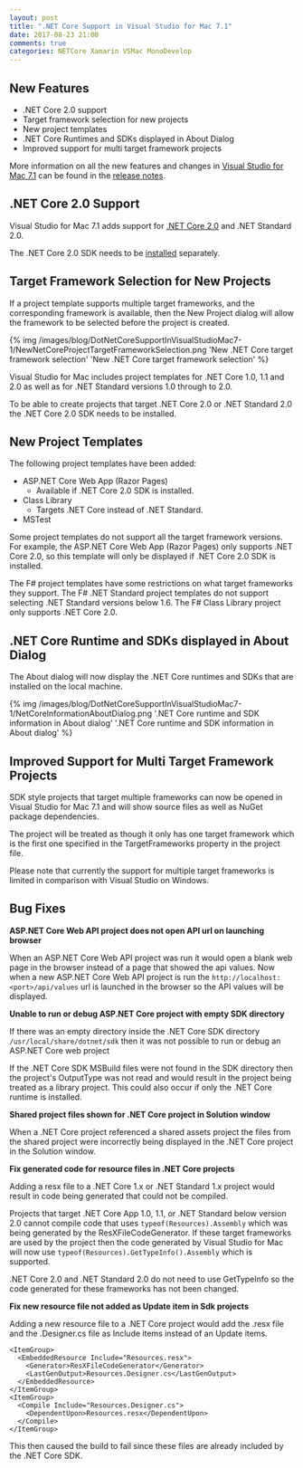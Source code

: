 ```yaml
---
layout: post
title: ".NET Core Support in Visual Studio for Mac 7.1"
date: 2017-08-23 21:00
comments: true
categories: NETCore Xamarin VSMac MonoDevelop
---
```


## New Features

   * .NET Core 2.0 support
   * Target framework selection for new projects
   * New project templates
   * .NET Core Runtimes and SDKs displayed in About Dialog
   * Improved support for multi target framework projects

More information on all the new features and changes in [Visual Studio for Mac 7.1](https://www.visualstudio.com/vs/visual-studio-mac/) can be found in the [release notes](https://www.visualstudio.com/en-us/news/releasenotes/vs2017-mac-relnotes#release-date-august-14-2017---visual-studio-for-mac-7101297).

## .NET Core 2.0 Support

Visual Studio for Mac 7.1 adds support for [.NET Core 2.0](https://blogs.msdn.microsoft.com/dotnet/2017/08/14/announcing-net-core-2-0/) and .NET Standard 2.0.

The .NET Core 2.0 SDK needs to be [installed](https://www.microsoft.com/net/download/core) separately.

## Target Framework Selection for New Projects

If a project template supports multiple target frameworks, and the corresponding framework is available, then the New Project dialog will allow the framework to be selected before the project is created.

{% img /images/blog/DotNetCoreSupportInVisualStudioMac7-1/NewNetCoreProjectTargetFrameworkSelection.png 'New .NET Core target framework selection' 'New .NET Core target framework selection' %}

Visual Studio for Mac includes project templates for .NET Core 1.0, 1.1 and 2.0 as well as for .NET Standard versions 1.0 through to 2.0.

To be able to create projects that target .NET Core 2.0 or .NET Standard 2.0 the .NET Core 2.0 SDK needs to be installed.

## New Project Templates

The following project templates have been added:

 - ASP.NET Core Web App (Razor Pages)
   - Available if .NET Core 2.0 SDK is installed.
 - Class Library
   - Targets .NET Core instead of .NET Standard.
 - MSTest

Some project templates do not support all the target framework versions.
For example, the ASP.NET Core Web App (Razor Pages) only supports
.NET Core 2.0, so this template will only be displayed if .NET Core 2.0 SDK
is installed.

The F# project templates have some restrictions on what target frameworks
they support. The F# .NET Standard project templates do not
support selecting .NET Standard versions below 1.6. The F# Class Library project
only supports .NET Core 2.0.

## .NET Core Runtime and SDKs displayed in About Dialog

The About dialog will now display the .NET Core runtimes and SDKs that are installed on
the local machine.

{% img /images/blog/DotNetCoreSupportInVisualStudioMac7-1/NetCoreInformationAboutDialog.png '.NET Core runtime and SDK information in About dialog' '.NET Core runtime and SDK information in About dialog' %}

## Improved Support for Multi Target Framework Projects

SDK style projects that target multiple frameworks can now be opened in Visual Studio for
Mac 7.1 and will show source files as well as NuGet package dependencies.

The project will be treated as though it only has
one target framework which is the first one specified in the
TargetFrameworks property in the project file.

Please note that currently the support for multiple target frameworks is limited in
comparison with Visual Studio on Windows.

## Bug Fixes

**ASP.NET Core Web API project does not open API url on launching browser**

When an ASP.NET Core Web API project was run it would open a blank web
page in the browser instead of a page that showed the api values. Now when a new ASP.NET 
Core Web API project is run the `http://localhost:<port>/api/values` url is launched in
the browser so the API values will be displayed.

**Unable to run or debug ASP.NET Core project with empty SDK directory**

If there was an empty directory inside the .NET Core SDK directory `/usr/local/share/dotnet/sdk` then it was
not possible to run or debug an ASP.NET Core web project

If the .NET Core SDK MSBuild files were not found in the SDK directory then the
project's OutputType was not read and would result in the project being treated
as a library project. This could also occur if only
the .NET Core runtime is installed.

**Shared project files shown for .NET Core project in Solution window**

When a .NET Core project referenced a shared assets project the files
from the shared project were incorrectly being displayed in the .NET Core project in
the Solution window.

**Fix generated code for resource files in .NET Core projects**

Adding a resx file to a .NET Core 1.x or .NET Standard 1.x project would result in 
code being generated that could not be compiled.

Projects that target .NET Core App 1.0, 1.1, or .NET Standard below version 2.0 
cannot compile code that uses `typeof(Resources).Assembly` which was
being generated by the ResXFileCodeGenerator. If these target frameworks
are used by the project then the code generated by Visual Studio for Mac
will now use `typeof(Resources).GetTypeInfo().Assembly` which is supported.

.NET Core 2.0 and .NET Standard 2.0 do not need to use GetTypeInfo so the
code generated for these frameworks has not been changed.

**Fix new resource file not added as Update item in Sdk projects**

Adding a new resource file to a .NET Core project would add the
.resx file and the .Designer.cs file as Include items instead of an
Update items.

    <ItemGroup>
      <EmbeddedResource Include="Resources.resx">
        <Generator>ResXFileCodeGenerator</Generator>
        <LastGenOutput>Resources.Designer.cs</LastGenOutput>
      </EmbeddedResource>
    </ItemGroup>
    <ItemGroup>
      <Compile Include="Resources.Designer.cs">
        <DependentUpon>Resources.resx</DependentUpon>
      </Compile>
    </ItemGroup>

This then caused the build to fail since these files are already included by
the .NET Core SDK.




